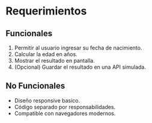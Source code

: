 # Requerimientos

## Funcionales
1. Permitir al usuario ingresar su fecha de nacimiento.
2. Calcular la edad en años.
3. Mostrar el resultado en pantalla.
4. (Opcional) Guardar el resultado en una API simulada.

## No Funcionales
- Diseño responsive basico.
- Código separado por responsabilidades.
- Compatible con navegadores modernos.
